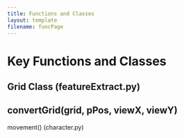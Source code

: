 ```yaml
---
title: Functions and Classes
layout: template
filename: funcPage
---
```

# Key Functions and Classes

## Grid Class (featureExtract.py)

## convertGrid(grid, pPos, viewX, viewY)


movement() (character.py)
